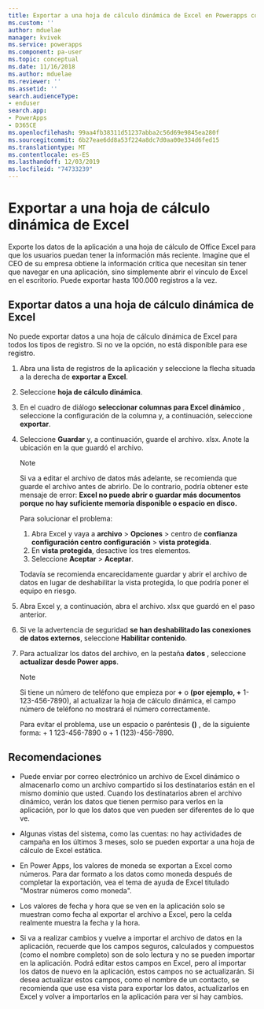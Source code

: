 ```yaml
---
title: Exportar a una hoja de cálculo dinámica de Excel en Powerapps controlado por modelos | MicrosoftDocs
ms.custom: ''
author: mduelae
manager: kvivek
ms.service: powerapps
ms.component: pa-user
ms.topic: conceptual
ms.date: 11/16/2018
ms.author: mduelae
ms.reviewer: ''
ms.assetid: ''
search.audienceType:
- enduser
search.app:
- PowerApps
- D365CE
ms.openlocfilehash: 99aa4fb38311d51237abba2c56d69e9845ea280f
ms.sourcegitcommit: 6b27eae6dd8a53f224a8dc7d0aa00e334d6fed15
ms.translationtype: MT
ms.contentlocale: es-ES
ms.lasthandoff: 12/03/2019
ms.locfileid: "74733239"
---
```

# <a name="export-to-an-excel-dynamic-worksheet"></a>Exportar a una hoja de cálculo dinámica de Excel

Exporte los datos de la aplicación a una hoja de cálculo de Office Excel para que los usuarios puedan tener la información más reciente. Imagine que el CEO de su empresa obtiene la información crítica que necesitan sin tener que navegar en una aplicación, sino simplemente abrir el vínculo de Excel en el escritorio. Puede exportar hasta 100.000 registros a la vez.    
  
## <a name="export-data-to-an-excel-dynamic-worksheet"></a>Exportar datos a una hoja de cálculo dinámica de Excel  

No puede exportar datos a una hoja de cálculo dinámica de Excel para todos los tipos de registro. Si no ve la opción, no está disponible para ese registro.  
  
1. Abra una lista de registros de la aplicación y seleccione la flecha situada a la derecha de **exportar a Excel**. 
  
2. Seleccione **hoja de cálculo dinámica**.  
  
3. En el cuadro de diálogo **seleccionar columnas para Excel dinámico** , seleccione la configuración de la columna y, a continuación, seleccione **exportar**.  
  
4. Seleccione **Guardar** y, a continuación, guarde el archivo. xlsx. Anote la ubicación en la que guardó el archivo.  
  
   > [!NOTE]
   > Si va a editar el archivo de datos más adelante, se recomienda que guarde el archivo antes de abrirlo. De lo contrario, podría obtener este mensaje de error: **Excel no puede abrir o guardar más documentos porque no hay suficiente memoria disponible o espacio en disco.**  
   > 
   > Para solucionar el problema:  
   > 
   >    1. Abra Excel y vaya a **archivo** > **Opciones** > centro de **confianza** **configuración centro configuración** > **vista protegida**.  
   >    2. En **vista protegida**, desactive los tres elementos.  
   >    3. Seleccione **Aceptar** > **Aceptar**.  
   >     
   >    Todavía se recomienda encarecidamente guardar y abrir el archivo de datos en lugar de deshabilitar la vista protegida, lo que podría poner el equipo en riesgo.  
  
5. Abra Excel y, a continuación, abra el archivo. xlsx que guardó en el paso anterior.  
  
6. Si ve la advertencia de seguridad **se han deshabilitado las conexiones de datos externos**, seleccione **Habilitar contenido**.  
  
7. Para actualizar los datos del archivo, en la pestaña **datos** , seleccione **actualizar desde Power apps**.  
  
   > [!NOTE]
   > Si tiene un número de teléfono que empieza por **+** o **(por ejemplo, +** 1-123-456-7890), al actualizar la hoja de cálculo dinámica, el campo número de teléfono no mostrará el número correctamente.   
   >
   > Para evitar el problema, use un espacio o paréntesis **()** , de la siguiente forma: + 1 123-456-7890 o + 1 (123)-456-7890.  
  
## <a name="tips"></a>Recomendaciones  
  
- Puede enviar por correo electrónico un archivo de Excel dinámico o almacenarlo como un archivo compartido si los destinatarios están en el mismo dominio que usted. Cuando los destinatarios abren el archivo dinámico, verán los datos que tienen permiso para verlos en la aplicación, por lo que los datos que ven pueden ser diferentes de lo que ve.  
  
- Algunas vistas del sistema, como las cuentas: no hay actividades de campaña en los últimos 3 meses, solo se pueden exportar a una hoja de cálculo de Excel estática.  
  
- En Power Apps, los valores de moneda se exportan a Excel como números. Para dar formato a los datos como moneda después de completar la exportación, vea el tema de ayuda de Excel titulado "Mostrar números como moneda".

- Los valores de fecha y hora que se ven en la aplicación solo se muestran como fecha al exportar el archivo a Excel, pero la celda realmente muestra la fecha y la hora.  
  
- Si va a realizar cambios y vuelve a importar el archivo de datos en la aplicación, recuerde que los campos seguros, calculados y compuestos (como el nombre completo) son de solo lectura y no se pueden importar en la aplicación. Podrá editar estos campos en Excel, pero al importar los datos de nuevo en la aplicación, estos campos no se actualizarán. Si desea actualizar estos campos, como el nombre de un contacto, se recomienda que use esa vista para exportar los datos, actualizarlos en Excel y volver a importarlos en la aplicación para ver si hay cambios.  
 

